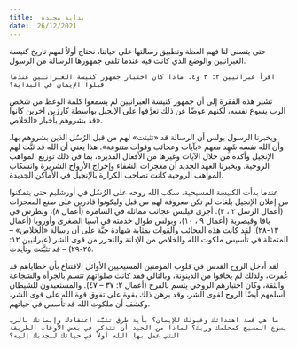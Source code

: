 ```yaml
---
title:  بداية مجيدة
date:  26/12/2021
---
```


حتى يتسنى لنا فهم العظة وتطبيق رسالتها على حياتنا، نحتاج أولاً لفهم تاريخ كنيسة العبرانيين والوضع الذي كانت فيه عندما تلقى جمهورها الرسالة من الرسول.

`اقرأ عبرانيين ٢: ٣ و٤. ماذا كان اختبار جمهور كنيسة العبرانيين عندما قبلوا الإيمان في البداية؟`

تشير هذه الفقرة إلى أن جمهور كنيسة العبرانيين لم يسمعوا كلمة الوعظ من شخص الرب يسوع نفسه، لكنهم عوضًا عن ذلك تعرَّفوا على الإنجيل بواسطة كارزين آخرين كانوا قد بشروهم بأخبار «الخلاص».

ويخبرنا الرسول بولس أن الرسالة قد «تثبتت» لهم من قبل الرُسُل الذين بشروهم بها، وأن الله نفسه شَهِد معهم «بآيات وعجائب وقوات متنوعة». هذا يعني أن الله قد ثبَّت لهم الإنجيل وأكده من خلال الآيات وغيرها من الأفعال القديرة، بما في ذلك توزيع المواهب الروحية. ويخبرنا العهد الجديد أن معجزات الشفاء وإخراج الأرواح الشريرة وانسكاب المواهب الروحية كانت تصاحب الكرازة بالإنجيل في الأماكن الجديدة.

عندما بدأت الكنيسة المسيحية، سكب الله روحه على الرُسُل في أورشليم حتى يتمكنوا من إعلان الإنجيل بلغات لم تكن معروفة لهم من قبل وليكونوا قادرين على صنع المعجزات (أعمال الرسل ٢ ، ٣). أجرى فيلبس عجائب مماثلة في السامرة (أعمال ٨)، وبطرس في يافا وقيصرية (أعمال ٩ ، ١٠)، وبولس طوال خدمته في آسيا الصغرى وأوروبا (أعمال ١٣-٢٨). لقد كانت هذه العجائب والقوات بمثابة شهادة حيَّة على أن رسالة «الخلاص» – المتمثلة في تأسيس ملكوت الله والخلاص من الإدانة والتحرر من قوى الشر (عبرانيين ١٢: ٢٥-٢٩) – قد تثبَّتت وتأيدت.

لقد أدخل الروح القدس في قلوب المؤمنين المسيحيين الأوائل الاقتناع بأن خطاياهم قد غُفرت، ولذلك لم يخافوا من الدينونة، وبالتالي فقد كانت صلواتهم تتسم بالجرأة والشجاعة والثقة، وكان اختبارهم الروحي يتسم بالفرح (أعمال ٢: ٣٧ – ٤٧). والمستعبدون للشيطان أسلمهم أيضًا الروح لقوى الشر، وقد برهن ذلك بقوة على تفوق قوة الله على قوى الشر، وكشف أن ملكوت الله قد تأسس في حياتهم.

`ما هي قصة اهتدائك وقبولك للإيمان؟ بأية طرق تثبَّت اعتقادك وإيمانك بالرب يسوع المسيح كمخلصك وربك؟ لماذا من الجيد أن تتذكر في بعض الأوقات الطريقة التي عمل بها الله أولاً في حياتك ليجذبك إليه؟`